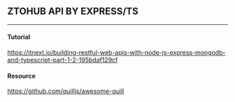## ZTOHUB API BY EXPRESS/TS

---

#### Tutorial

https://itnext.io/building-restful-web-apis-with-node-js-express-mongodb-and-typescript-part-1-2-195bdaf129cf

#### Resource

https://github.com/quilljs/awesome-quill
